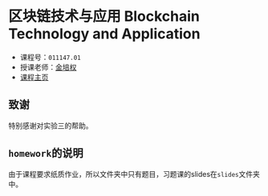 # 区块链技术与应用 Blockchain Technology and Application

- 课程号：`011147.01`
- 授课老师：[金培权](https://staff.ustc.edu.cn/~jpq/)
- [课程主页](http://staff.ustc.edu.cn/~jpq/courses/db.html)

## 致谢

特别感谢[]()对实验三的帮助。

## `homework`的说明

由于课程要求纸质作业，所以文件夹中只有题目，习题课的slides在`slides`文件夹中。